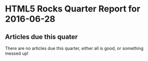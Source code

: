 HTML5 Rocks Quarter Report for 2016-06-28
=========================================

Articles due this quater
------------------------

There are no articles due this quarter, either all is good, or something messed up!

